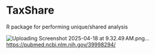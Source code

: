# TaxShare
R package for performing unique/shared analysis

![Uploading Screenshot 2025-04-18 at 9.32.49 AM.png…]()
https://pubmed.ncbi.nlm.nih.gov/39998294/
